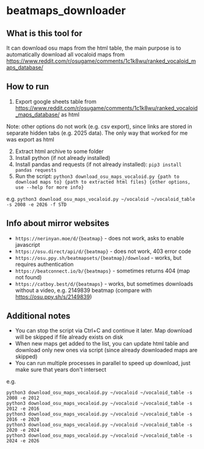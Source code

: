 # beatmaps_downloader

## What is this tool for

It can download osu maps from the html table, the main purpose is to automatically download all vocaloid maps from https://www.reddit.com/r/osugame/comments/1c1k8wu/ranked_vocaloid_maps_database/

## How to run

1. Export google sheets table from https://www.reddit.com/r/osugame/comments/1c1k8wu/ranked_vocaloid_maps_database/ as html

Note: other options do not work (e.g. csv export), since links are stored in separate hidden tabs (e.g. 2025 data). The only way that worked for me was export as html

2. Extract html archive to some folder
3. Install python (if not already installed)
4. Install pandas and requests (if not already installed): `pip3 install pandas requests`
5. Run the script: `python3 download_osu_maps_vocaloid.py {path to download maps to} {path to extracted html files} {other options, use --help for more info}`

e.g. `python3 download_osu_maps_vocaloid.py ~/vocaloid ~/vocaloid_table -s 2008 -e 2026 -f STD`

## Info about mirror websites

- `https://nerinyan.moe/d/{beatmap}` - does not work, asks to enable javascript
- `https://osu.direct/api/d/{beatmap}` - does not work, 403 error code
- `https://osu.ppy.sh/beatmapsets/{beatmap}/download` - works, but requires authentication
- `https://beatconnect.io/b/{beatmaps}` - sometimes returns 404 (map not found)
- `https://catboy.best/d/{beatmaps}` - works, but sometimes downloads without a video, e.g. 2149839 beatmap (compare with https://osu.ppy.sh/s/2149839)


## Additional notes

- You can stop the script via Ctrl+C and continue it later. Map download will be skipped if file already exists on disk
- When new maps get added to the list, you can update html table and download only new ones via script (since already downloaded maps are skipped)
- You can run multiple processes in parallel to speed up download, just make sure that years don't intersect

e.g.
```
python3 download_osu_maps_vocaloid.py ~/vocaloid ~/vocaloid_table -s 2008 -e 2012
python3 download_osu_maps_vocaloid.py ~/vocaloid ~/vocaloid_table -s 2012 -e 2016
python3 download_osu_maps_vocaloid.py ~/vocaloid ~/vocaloid_table -s 2016 -e 2020
python3 download_osu_maps_vocaloid.py ~/vocaloid ~/vocaloid_table -s 2020 -e 2024
python3 download_osu_maps_vocaloid.py ~/vocaloid ~/vocaloid_table -s 2024 -e 2026
```

